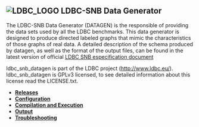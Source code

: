 
![LDBC_LOGO](https://raw.github.com/wiki/ldbc/ldbc_socialnet_bm/images/ldbc-logo.png)
LDBC-SNB Data Generator
----------------------

The LDBC-SNB Data Generator (DATAGEN) is the responsible of providing the data sets used by all the LDBC benchmarks. This data generator is designed to produce directed labeled graphs that mimic the characteristics of those graphs of real data. A detailed description of the schema produced by datagen, as well as the format of the output files, can be found in the latest version of official [LDBC SNB especification document](https://github.com/ldbc/ldbc_snb_docs)


ldbc_snb_datagen is part of the LDBC project (http://www.ldbc.eu/).
ldbc_snb_datagen is GPLv3 licensed, to see detailed information about this license read the LICENSE.txt.

* **[Releases](https://github.com/ArnauPrat/ldbc_snb_datagen/releases)**
* **[Configuration](https://github.com/ArnauPrat/ldbc_snb_datagen/wiki/Configuration)**
* **[Compilation and Execution](https://github.com/ArnauPrat/ldbc_snb_datagen/wiki/Compilation_Execution)**
* **[Output](https://github.com/ArnauPrat/ldbc_snb_datagen/wiki/Data-Output)**
* **[Troubleshooting](https://github.com/ArnauPrat/ldbc_snb_datagen/wiki/Throubleshooting)**

